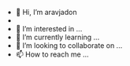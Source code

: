 - 👋 Hi, I’m aravjadon
- 
- 👀 I’m interested in ...
- 🌱 I’m currently learning ...
- 💞️ I’m looking to collaborate on ...
- 📫 How to reach me ...

<!---
76686jadon/76686jadon is a ✨ special ✨ repository because its `README.md` (this file) appears on your GitHub profile.
You can click the Preview link to take a look at your changes.
--->
